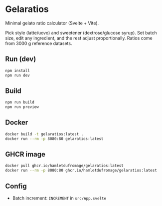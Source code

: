 # Gelaratios

Minimal gelato ratio calculator (Svelte + Vite).

Pick style (latte/uovo) and sweetener (dextrose/glucose syrup). Set batch size, edit any ingredient, and the rest adjust proportionally. Ratios come from 3000 g reference datasets.

## Run (dev)
```bash
npm install
npm run dev
```

## Build
```bash
npm run build
npm run preview
```

## Docker
```bash
docker build -t gelaratios:latest .
docker run --rm -p 8080:80 gelaratios:latest
```

## GHCR image
```bash
docker pull ghcr.io/hamletdufromage/gelaratios:latest
docker run --rm -p 8080:80 ghcr.io/hamletdufromage/gelaratios:latest
```

## Config
- Batch increment: `INCREMENT` in `src/App.svelte`
